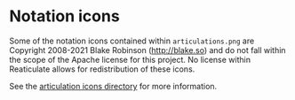# Notation icons

Some of the notation icons contained within `articulations.png` are Copyright 2008-2021
Blake Robinson (http://blake.so) and do not fall within the scope of the Apache license
for this project.  No license within Reaticulate allows for redistribution of these icons.

See the [articulation icons directory](../source-images/articulations) for more information.